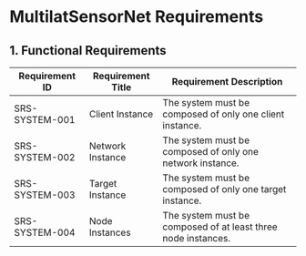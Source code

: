 
# MultilatSensorNet Requirements

## 1. Functional Requirements

| Requirement ID | Requirement Title | Requirement Description                                       |
|----------------|-------------------|---------------------------------------------------------------|
| SRS-SYSTEM-001 | Client Instance   | The system must be composed of only one client instance.      |
| SRS-SYSTEM-002 | Network Instance  | The system must be composed of only one network instance.     |
| SRS-SYSTEM-003 | Target Instance   | The system must be composed of only one target instance.      |
| SRS-SYSTEM-004 | Node Instances    | The system must be composed of at least three node instances. |
